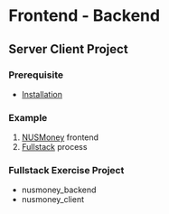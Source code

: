 # Frontend - Backend

## Server Client Project

### Prerequisite

* [Installation](preinstall.md)

### Example

1. [NUSMoney](nusmoney.md) frontend
2. [Fullstack](fullstack.md) process

### Fullstack Exercise Project
* nusmoney_backend
* nusmoney_client